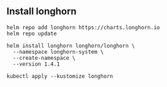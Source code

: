 ## Install longhorn

```shell
helm repo add longhorn https://charts.longhorn.io
helm repo update
```

```shell
helm install longhorn longhorn/longhorn \
  --namespace longhorn-system \
  --create-namespace \
  --version 1.4.1
```

```shell
kubectl apply --kustomize longhorn
```